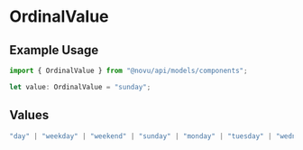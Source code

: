 # OrdinalValue

## Example Usage

```typescript
import { OrdinalValue } from "@novu/api/models/components";

let value: OrdinalValue = "sunday";
```

## Values

```typescript
"day" | "weekday" | "weekend" | "sunday" | "monday" | "tuesday" | "wednesday" | "thursday" | "friday" | "saturday"
```
